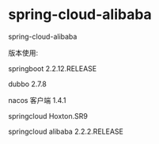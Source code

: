 # spring-cloud-alibaba
spring-cloud-alibaba

版本使用:

springboot 2.2.12.RELEASE

dubbo 2.7.8

nacos 客户端 1.4.1

springcloud Hoxton.SR9

springcloud alibaba 2.2.2.RELEASE